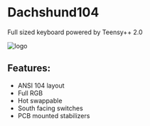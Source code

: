 # Dachshund104
Full sized keyboard powered by Teensy++ 2.0

![logo](https://github.com/TheMobas0/Dachshund104/assets/87865572/2002639a-7da3-4227-9ca3-5aff0e5c19bd)

## Features:
- ANSI 104 layout
- Full RGB
- Hot swappable
- South facing switches
- PCB mounted stabilizers
